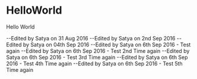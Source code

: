 # HelloWorld
Hello World

--Edited by Satya on 31 Aug 2016
--Edited by Satya on 2nd Sep 2016
--Edited by Satya on 04th Sep 2016
--Edited by Satya on 6th Sep 2016 - Test again
--Edited by Satya on 6th Sep 2016 - Test 2nd Time again
--Edited by Satya on 6th Sep 2016 - Test 3rd Time again
--Edited by Satya on 6th Sep 2016 - Test 4th Time again
--Edited by Satya on 6th Sep 2016 - Test 5th Time again
